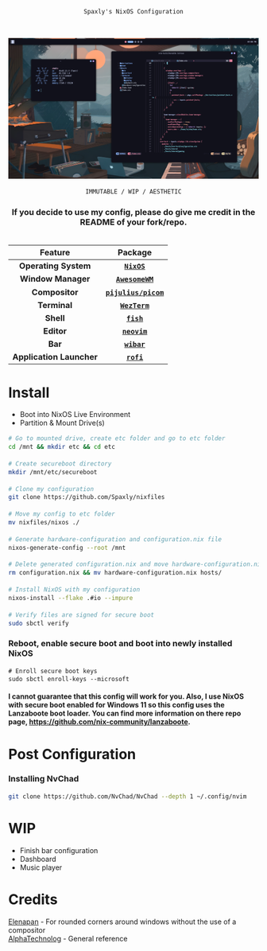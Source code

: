 <div align="center">


```ocaml
Spaxly's NixOS Configuration
```
<br>

![alt text](https://github.com/Spaxly/espresso/blob/main/assets/desktop.png?raw=true)

```ocaml
IMMUTABLE / WIP / AESTHETIC
```
</div>

<h3 align="center">If you decide to use my config, please do give me credit in the README of your fork/repo.</center>
<br>
<br>

| Feature              | Package                                                           |
| -------------------- | ----------------------------------------------------------------- |
| Operating System     | [`NixOS`](https://www.nixos.org)                                  |
| Window Manager       | [`AwesomeWM`](https://github.com/awesomeWM/awesome)               |
| Compositor           | [`pijulius/picom`](https://github.com/pijulius/picom)             |
| Terminal             | [`WezTerm`](https://github.com/wez/wezterm)                       | 
| Shell                | [`fish`](https://www.fishshell.com/)                              |
| Editor               | [`neovim`](https://github.com/neovim/neovim)                      |
| Bar                  | [`wibar`](https://awesomewm.org/doc/api/classes/awful.wibar.html) |
| Application Launcher | [`rofi`](https://github.com/davatorium/rofi)                      |

# Install
 * Boot into NixOS Live Environment
 * Partition & Mount Drive(s)

```sh
# Go to mounted drive, create etc folder and go to etc folder
cd /mnt && mkdir etc && cd etc

# Create secureboot directory
mkdir /mnt/etc/secureboot

# Clone my configuration
git clone https://github.com/Spaxly/nixfiles

# Move my config to etc folder
mv nixfiles/nixos ./

# Generate hardware-configuration and configuration.nix file
nixos-generate-config --root /mnt

# Delete generated configuration.nix and move hardware-configuration.nix to the appropriate directory
rm configuration.nix && mv hardware-configuration.nix hosts/

# Install NixOS with my configuration
nixos-install --flake .#io --impure

# Verify files are signed for secure boot
sudo sbctl verify
```
### Reboot, enable secure boot and boot into newly installed NixOS
```
# Enroll secure boot keys
sudo sbctl enroll-keys --microsoft
```

#### I cannot guarantee that this config will work for you. Also, I use NixOS with secure boot enabled for Windows 11 so this config uses the Lanzaboote boot loader. You can find more information on there repo page, https://github.com/nix-community/lanzaboote.

# Post Configuration
### Installing NvChad
```bash
git clone https://github.com/NvChad/NvChad --depth 1 ~/.config/nvim
```

# WIP
* Finish bar configuration
* Dashboard
* Music player

# Credits

<a href="https://github.com/elenapan">Elenapan</a> - For rounded corners around windows without the use of a compositor
<br>
<a href="https://github.com/AlphaTechnolog/">AlphaTechnolog</a> - General reference

